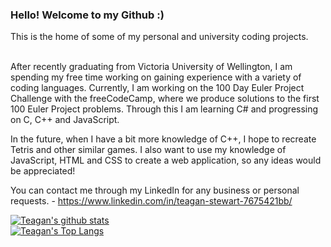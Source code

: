 ### Hello! Welcome to my Github :)
This is the home of some of my personal and university coding projects. <br> <br>

After recently graduating from Victoria University of Wellington, I am spending my free time working on gaining experience with a variety of coding languages. Currently, I am working on the 100 Day Euler Project Challenge with the freeCodeCamp, where we produce solutions to the first 100 Euler Project problems. Through this I am learning C# and progressing on C, C++ and JavaScript. <br>

In the future, when I have a bit more knowledge of C++, I hope to recreate Tetris and other similar games. I also want to use my knowledge of JavaScript, HTML and CSS to create a web application, so any ideas would be appreciated! <br>

You can contact me through my LinkedIn for any business or personal requests. - https://www.linkedin.com/in/teagan-stewart-7675421bb/ 

[![Teagan's github stats](https://github-readme-stats.vercel.app/api?username=teaganstewart&layout=compact&theme=jolly&hide=contribs,prs)](https://github.com/anuraghazra/github-readme-stats) <br>
[![Teagan's Top Langs](https://github-readme-stats.vercel.app/api/top-langs/?username=teaganstewart&layout=compact&theme=jolly)](https://github.com/anuraghazra/github-readme-stats)

<!--
**teaganstewart/teaganstewart** is a ✨ _special_ ✨ repository because its `README.md` (this file) appears on your GitHub profile.

Here are some ideas to get you started:

- 🔭 I’m currently working on ...
- 🌱 I’m currently learning ...
- 👯 I’m looking to collaborate on ...
- 🤔 I’m looking for help with ...
- 💬 Ask me about ...
- 📫 How to reach me: ...
- 😄 Pronouns: ...
- ⚡ Fun fact: ...
-->

